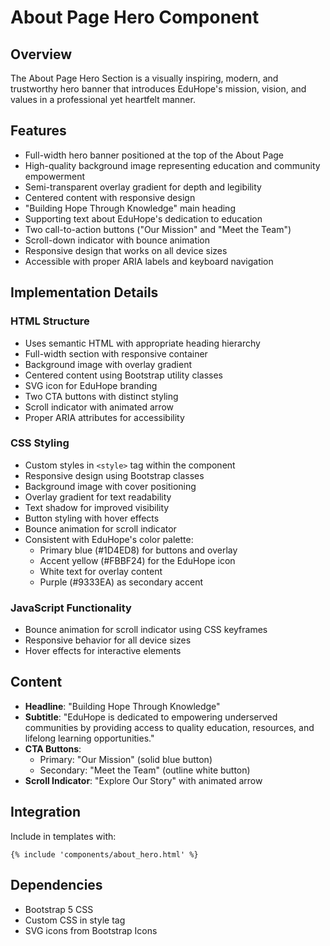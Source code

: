 # About Page Hero Component

## Overview
The About Page Hero Section is a visually inspiring, modern, and trustworthy hero banner that introduces EduHope's mission, vision, and values in a professional yet heartfelt manner.

## Features
- Full-width hero banner positioned at the top of the About Page
- High-quality background image representing education and community empowerment
- Semi-transparent overlay gradient for depth and legibility
- Centered content with responsive design
- "Building Hope Through Knowledge" main heading
- Supporting text about EduHope's dedication to education
- Two call-to-action buttons ("Our Mission" and "Meet the Team")
- Scroll-down indicator with bounce animation
- Responsive design that works on all device sizes
- Accessible with proper ARIA labels and keyboard navigation

## Implementation Details

### HTML Structure
- Uses semantic HTML with appropriate heading hierarchy
- Full-width section with responsive container
- Background image with overlay gradient
- Centered content using Bootstrap utility classes
- SVG icon for EduHope branding
- Two CTA buttons with distinct styling
- Scroll indicator with animated arrow
- Proper ARIA attributes for accessibility

### CSS Styling
- Custom styles in `<style>` tag within the component
- Responsive design using Bootstrap classes
- Background image with cover positioning
- Overlay gradient for text readability
- Text shadow for improved visibility
- Button styling with hover effects
- Bounce animation for scroll indicator
- Consistent with EduHope's color palette:
  - Primary blue (#1D4ED8) for buttons and overlay
  - Accent yellow (#FBBF24) for the EduHope icon
  - White text for overlay content
  - Purple (#9333EA) as secondary accent

### JavaScript Functionality
- Bounce animation for scroll indicator using CSS keyframes
- Responsive behavior for all device sizes
- Hover effects for interactive elements

## Content
- **Headline**: "Building Hope Through Knowledge"
- **Subtitle**: "EduHope is dedicated to empowering underserved communities by providing access to quality education, resources, and lifelong learning opportunities."
- **CTA Buttons**:
  - Primary: "Our Mission" (solid blue button)
  - Secondary: "Meet the Team" (outline white button)
- **Scroll Indicator**: "Explore Our Story" with animated arrow

## Integration
Include in templates with:
```django
{% include 'components/about_hero.html' %}
```

## Dependencies
- Bootstrap 5 CSS
- Custom CSS in style tag
- SVG icons from Bootstrap Icons